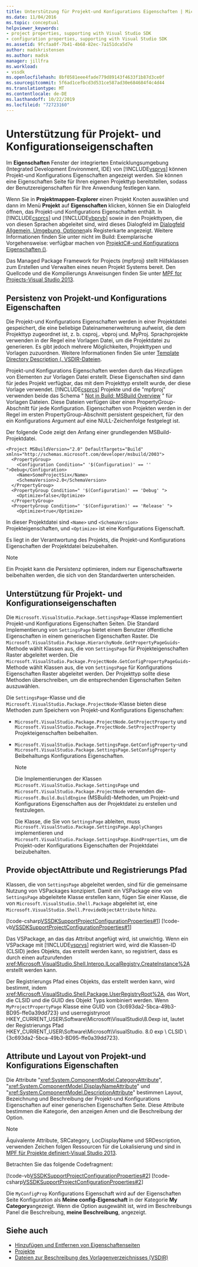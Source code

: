 ```yaml
---
title: Unterstützung für Projekt-und Konfigurations Eigenschaften | Microsoft-Dokumentation
ms.date: 11/04/2016
ms.topic: conceptual
helpviewer_keywords:
- project properties, supporting with Visual Studio SDK
- configuration properties, supporting with Visual Studio SDK
ms.assetid: 9fcfaa0f-7b41-4b68-82ec-7a151dca5d7e
author: madskristensen
ms.author: madsk
manager: jillfra
ms.workload:
- vssdk
ms.openlocfilehash: 8bf0581eee4fade779d89143f4633f1b87d3ce0f
ms.sourcegitcommit: 5f6ad1cefbcd3d531ce587ad30e684684f4c4d44
ms.translationtype: MT
ms.contentlocale: de-DE
ms.lasthandoff: 10/22/2019
ms.locfileid: "72723160"
---
```

# <a name="support-for-project-and-configuration-properties"></a>Unterstützung für Projekt- und Konfigurationseigenschaften
Im **Eigenschaften** Fenster der integrierten Entwicklungsumgebung (Integrated Development Environment, IDE) von [!INCLUDE[vsprvs](../../code-quality/includes/vsprvs_md.md)] können Projekt-und Konfigurations Eigenschaften angezeigt werden. Sie können eine Eigenschaften Seite für Ihren eigenen Projekttyp bereitstellen, sodass der Benutzereigenschaften für Ihre Anwendung festlegen kann.

 Wenn Sie in **Projektmappen-Explorer** einen Projekt Knoten auswählen und dann im Menü **Projekt** auf **Eigenschaften** klicken, können Sie ein Dialogfeld öffnen, das Projekt-und Konfigurations Eigenschaften enthält. In [!INCLUDE[csprcs](../../data-tools/includes/csprcs_md.md)] und [!INCLUDE[vbprvb](../../code-quality/includes/vbprvb_md.md)] sowie in den Projekttypen, die von diesen Sprachen abgeleitet sind, wird dieses Dialogfeld im [Dialogfeld Allgemein, Umgebung, Optionen](../../ide/reference/general-environment-options-dialog-box.md)als Registerkarte angezeigt. Weitere Informationen finden Sie unter nicht im Build: Exemplarische Vorgehensweise: verfügbar machen von [ProjektC#-und Konfigurations Eigenschaften ()](https://msdn.microsoft.com/library/d850d63b-25e2-4505-9f3d-eb038d7c1d0e).

 Das Managed Package Framework for Projects (mpfproj) stellt Hilfsklassen zum Erstellen und Verwalten eines neuen Projekt Systems bereit. Den Quellcode und die Kompilierungs Anweisungen finden Sie unter [MPF for Projects-Visual Studio 2013](https://github.com/tunnelvisionlabs/MPFProj10).

## <a name="persistence-of-project-and-configuration-properties"></a>Persistenz von Projekt-und Konfigurations Eigenschaften
 Die Projekt-und Konfigurations Eigenschaften werden in einer Projektdatei gespeichert, die eine beliebige Dateinamenerweiterung aufweist, die dem Projekttyp zugeordnet ist, z. b. csproj,. vbproj und. MyProj. Sprachprojekte verwenden in der Regel eine Vorlagen Datei, um die Projektdatei zu generieren. Es gibt jedoch mehrere Möglichkeiten, Projekttypen und Vorlagen zuzuordnen. Weitere Informationen finden Sie unter [Template Directory Description (. VSDIR-Dateien](../../extensibility/internals/template-directory-description-dot-vsdir-files.md).

 Projekt-und Konfigurations Eigenschaften werden durch das Hinzufügen von Elementen zur Vorlagen Datei erstellt. Diese Eigenschaften sind dann für jedes Projekt verfügbar, das mit dem Projekttyp erstellt wurde, der diese Vorlage verwendet. [!INCLUDE[csprcs](../../data-tools/includes/csprcs_md.md)] Projekte und die "mpfproj" verwenden beide das Schema " [Not in Build: MSBuild Overview](/previous-versions/visualstudio/visual-studio-2008/ms171452(v=vs.90)) " für Vorlagen Dateien. Diese Dateien verfügen über einen PropertyGroup-Abschnitt für jede Konfiguration. Eigenschaften von Projekten werden in der Regel im ersten PropertyGroup-Abschnitt persistent gespeichert, für den ein Konfigurations Argument auf eine NULL-Zeichenfolge festgelegt ist.

 Der folgende Code zeigt den Anfang einer grundlegenden MSBuild-Projektdatei.

```
<Project MSBuildVersion="2.0" DefaultTargets="Build" xmlns="http://schemas.microsoft.com/developer/msbuild/2003">
  <PropertyGroup>
    <Configuration Condition=" '$(Configuration)' == '' ">Debug</Configuration>
    <Name>SomeProjectSix</Name>
    <SchemaVersion>2.0</SchemaVersion>
  </PropertyGroup>
  <PropertyGroup Condition=" '$(Configuration)' == 'Debug' ">
    <Optimize>false</Optimize>
  </PropertyGroup>
  <PropertyGroup Condition=" '$(Configuration)' == 'Release' ">
    <Optimize>true</Optimize>
```

 In dieser Projektdatei sind `<Name>` und `<SchemaVersion>` Projekteigenschaften, und `<Optimize>` ist eine Konfigurations Eigenschaft.

 Es liegt in der Verantwortung des Projekts, die Projekt-und Konfigurations Eigenschaften der Projektdatei beizubehalten.

> [!NOTE]
> Ein Projekt kann die Persistenz optimieren, indem nur Eigenschaftswerte beibehalten werden, die sich von den Standardwerten unterscheiden.

## <a name="support-for-project-and-configuration-properties"></a>Unterstützung für Projekt- und Konfigurationseigenschaften
 Die `Microsoft.VisualStudio.Package.SettingsPage`-Klasse implementiert Projekt-und Konfigurations Eigenschaften Seiten. Die Standard Implementierung von `SettingsPage` bietet einem Benutzer öffentliche Eigenschaften in einem generischen Eigenschaften Raster. Die `Microsoft.VisualStudio.Package.HierarchyNode.GetPropertyPageGuids`-Methode wählt Klassen aus, die von `SettingsPage` für Projekteigenschaften Raster abgeleitet werden. Die `Microsoft.VisualStudio.Package.ProjectNode.GetConfigPropertyPageGuids`-Methode wählt Klassen aus, die von `SettingsPage` für Konfigurations Eigenschaften Raster abgeleitet werden. Der Projekttyp sollte diese Methoden überschreiben, um die entsprechenden Eigenschaften Seiten auszuwählen.

 Die `SettingsPage`-Klasse und die `Microsoft.VisualStudio.Package.ProjectNode`-Klasse bieten diese Methoden zum Speichern von Projekt-und Konfigurations Eigenschaften:

- `Microsoft.VisualStudio.Package.ProjectNode.GetProjectProperty` und `Microsoft.VisualStudio.Package.ProjectNode.SetProjectProperty` Projekteigenschaften beibehalten.

- `Microsoft.VisualStudio.Package.SettingsPage.GetConfigProperty`-und `Microsoft.VisualStudio.Package.SettingsPage.SetConfigProperty` Beibehaltungs Konfigurations Eigenschaften.

  > [!NOTE]
  > Die Implementierungen der Klassen `Microsoft.VisualStudio.Package.SettingsPage` und `Microsoft.VisualStudio.Package.ProjectNode` verwenden die-`Microsoft.Build.BuildEngine` (MSBuild)-Methoden, um Projekt-und Konfigurations Eigenschaften aus der Projektdatei zu erstellen und festzulegen.

  Die Klasse, die Sie von `SettingsPage` ableiten, muss `Microsoft.VisualStudio.Package.SettingsPage.ApplyChanges` implementieren und `Microsoft.VisualStudio.Package.SettingsPage.BindProperties`, um die Projekt-oder Konfigurations Eigenschaften der Projektdatei beizubehalten.

## <a name="provideobjectattribute-and-registry-path"></a>Provide objectAttribute und Registrierungs Pfad
 Klassen, die von `SettingsPage` abgeleitet werden, sind für die gemeinsame Nutzung von VSPackages konzipiert. Damit ein VSPackage eine von `SettingsPage` abgeleitete Klasse erstellen kann, fügen Sie einer Klasse, die von `Microsoft.VisualStudio.Shell.Package` abgeleitet ist, eine `Microsoft.VisualStudio.Shell.ProvideObjectAttribute` hinzu.

 [!code-csharp[VSSDKSupportProjectConfigurationProperties#1](../../extensibility/internals/codesnippet/CSharp/support-for-project-and-configuration-properties_1.cs)]
 [!code-vb[VSSDKSupportProjectConfigurationProperties#1](../../extensibility/internals/codesnippet/VisualBasic/support-for-project-and-configuration-properties_1.vb)]

 Das VSPackage, an das das Attribut angefügt wird, ist unwichtig. Wenn ein VSPackage mit [!INCLUDE[vsprvs](../../code-quality/includes/vsprvs_md.md)] registriert wird, wird die Klassen-ID (CLSID) jedes Objekts, das erstellt werden kann, so registriert, dass es durch einen aufzurufenden <xref:Microsoft.VisualStudio.Shell.Interop.ILocalRegistry.CreateInstance%2A> erstellt werden kann.

 Der Registrierungs Pfad eines Objekts, das erstellt werden kann, wird bestimmt, indem <xref:Microsoft.VisualStudio.Shell.Package.UserRegistryRoot%2A>, das Wort, die CLSID und die GUID des Objekt Typs kombiniert werden. Wenn `MyProjectPropertyPage` Klasse eine GUID von {3c693da2-5bca-49b3-BD95-ffe0a39dd723} und userregistryroot HKEY_CURRENT_USER\Software\Microsoft\VisualStudio\8.0exp ist, lautet der Registrierungs Pfad HKEY_CURRENT_USER\Software\Microsoft\VisualStudio\. 8.0 exp \ CLSID \\ {3c693da2-5bca-49b3-BD95-ffe0a39dd723}.

## <a name="project-and-configuration-property-attributes-and-layout"></a>Attribute und Layout von Projekt-und Konfigurations Eigenschaften
 Die Attribute "<xref:System.ComponentModel.CategoryAttribute>", "<xref:System.ComponentModel.DisplayNameAttribute>" und "<xref:System.ComponentModel.DescriptionAttribute>" bestimmen Layout, Bezeichnung und Beschreibung der Projekt-und Konfigurations Eigenschaften auf einer generischen Eigenschaften Seite. Diese Attribute bestimmen die Kategorie, den anzeigen Amen und die Beschreibung der Option.

> [!NOTE]
> Äquivalente Attribute, SRCategory, LocDisplayName und SRDescription, verwenden Zeichen folgen Ressourcen für die Lokalisierung und sind in [MPF für Projekte definiert-Visual Studio 2013](https://github.com/tunnelvisionlabs/MPFProj10).

 Betrachten Sie das folgende Codefragment:

 [!code-vb[VSSDKSupportProjectConfigurationProperties#2](../../extensibility/internals/codesnippet/VisualBasic/support-for-project-and-configuration-properties_2.vb)]
 [!code-csharp[VSSDKSupportProjectConfigurationProperties#2](../../extensibility/internals/codesnippet/CSharp/support-for-project-and-configuration-properties_2.cs)]

 Die `MyConfigProp` Konfigurations Eigenschaft wird auf der Eigenschaften Seite Konfiguration als **Meine config-Eigenschaft** in der Kategorie **My Category**angezeigt. Wenn die Option ausgewählt ist, wird im Beschreibungs Panel die Beschreibung, **meine Beschreibung**, angezeigt.

## <a name="see-also"></a>Siehe auch
- [Hinzufügen und Entfernen von Eigenschaftenseiten](../../extensibility/adding-and-removing-property-pages.md)
- [Projekte](../../extensibility/internals/projects.md)
- [Dateien zur Beschreibung des Vorlagenverzeichnisses (VSDIR)](../../extensibility/internals/template-directory-description-dot-vsdir-files.md)
